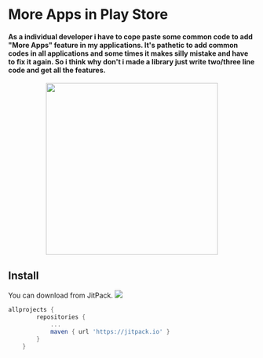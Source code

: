 # More Apps in Play Store

<h4> As a individual developer i have to cope paste some common code to add "More Apps" feature in my applications. It's pathetic to add common codes in all applications and some times it makes silly mistake and have to fix it again. So i think why don't i made a library just write two/three line code and get all the features.</h4>


<p align="center">
  <img src="https://raw.githubusercontent.com/paveltech/MoreApps/master/screen%20shot.png" width="350"/>
</p>


## Install

You can download from JitPack. [![](https://jitpack.io/v/paveltech/MoreApps.svg)](https://jitpack.io/#paveltech/MoreApps)

```groovy
allprojects {
		repositories {
			...
			maven { url 'https://jitpack.io' }
		}
	}
```
